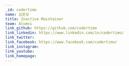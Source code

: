 ```yaml
---
_id: codertimo
name: 김준성
title: Inactive Maintainer
team: Alumni
link_github: https://github.com/codertimo
link_linkedin: https://www.linkedin.com/in/codertimo/
link_twitter:
link_facebook: https://www.facebook.com/codertimo/
link_instagram:
link_youtube:
link_homepage:
---
```

